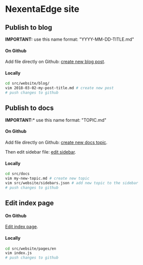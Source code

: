 # NexentaEdge site

## Publish to blog
**IMPORTANT:** use this name format: "YYYY-MM-DD-TITLE.md"

#### On Github
Add file directly on Github: [create new blog post](https://github.com/nexentaedge/nexentaedge.github.io/new/master/src/website/blog).

#### Locally
```bash
cd src/website/blog/
vim 2018-03-02-my-post-title.md # create new post
# push changes to github
```

## Publish to docs
**IMPORTANT:*** use this name format: "TOPIC.md"

#### On Github
Add file directly on Github: [create new docs topic](https://github.com/nexentaedge/nexentaedge.github.io/new/master/src/docs).

Then edit sidebar file: [edit sidebar](https://github.com/nexentaedge/nexentaedge.github.io/edit/master/src/website/sidebars.json).

#### Locally
```bash
cd src/docs
vim my-new-topic.md # create new topic
vim src/website/sidebars.json # add new topic to the sidebar
# push changes to github
```

## Edit index page

#### On Github
[Edit index page](https://github.com/nexentaedge/nexentaedge.github.io/edit/master/src/website/pages/en/index.js).

#### Locally
```bash
cd src/website/pages/en
vim index.js
# push changes to github
```

